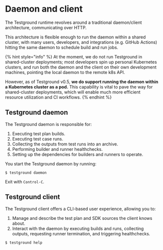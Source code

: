 # Daemon and client

The Testground runtime revolves around a traditional daemon/client architecture, communicating over HTTP.

This architecture is flexible enough to run the daemon within a shared cluster, with many users, developers, and integrations \(e.g. GitHub Actions\) hitting the same daemon to schedule build and run jobs.

{% hint style="info" %}
At the moment, we do not run Testground in shared-cluster deployments; most developers spin up personal Kubernetes clusters, and run both the daemon and the client on their own development machines, pointing the local daemon to the remote k8s API.

However, as of Testground v0.5, **we do support running the daemon within a Kubernetes cluster as a pod.** This capability is vital to pave the way for shared-cluster deployments, which will enable much more efficient resource utilization and CI workflows.
{% endhint %}

## Testground daemon

The Testground daemon is responsible for:

1. Executing test plan builds.
2. Executing test case runs.
3. Collecting the outputs from test runs into an archive.
4. Performing builder and runner healthchecks.
5. Setting up the dependencies for builders and runners to operate.

You start the Testground daemon by running:

```text
$ testground daemon
```

Exit with `Control-C`.

## Testground client

The Testground client offers a CLI-based user experience, allowing you to:

1. Manage and describe the test plan and SDK sources the client knows about.
2. Interact with the daemon by executing builds and runs, collecting outputs, requesting runner termination, and triggering healthchecks.

```text
$ testground help
```

